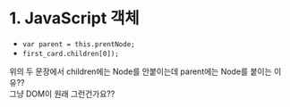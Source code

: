 # 1. JavaScript 객체
- `var parent = this.prentNode;`  
- `first_card.children[0]);`

위의 두 문장에서 children에는 Node를 안붙이는데 parent에는 Node를 붙이는 이유??  
그냥 DOM이 원래 그런건가요??
